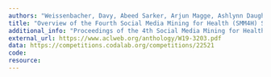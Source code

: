 ```yaml
---
authors: "Weissenbacher, Davy, Abeed Sarker, Arjun Magge, Ashlynn Daughton, Karen O’Connor, Michael Paul, and Graciela Gonzalez."
title: "Overview of the Fourth Social Media Mining for Health (SMM4H) Shared Tasks at ACL 2019."
additional_info: "Proceedings of the 4th Social Media Mining for Health Applications (#SMM4H) Workshop & Shared Task. 2019; 21-30. Florence, Italy. DOI: 10.18653/v1/W19-3203."
external_url: https://www.aclweb.org/anthology/W19-3203.pdf
data: https://competitions.codalab.org/competitions/22521
code:
resource:
---
```

